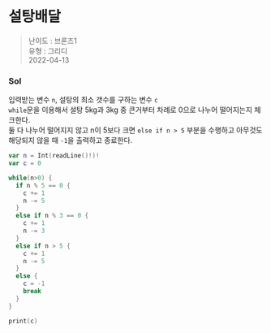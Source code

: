 # 설탕배달 
> 난이도 : 브론즈1   
> 유형 : 그리디  
> 2022-04-13

### Sol
입력받는 변수 `n`, 설탕의 최소 갯수를 구하는 변수 `c`  
`while`문을 이용해서 설탕 5kg과 3kg 중 큰거부터 차례로 0으로 나누어 떨어지는지 체크한다.  
둘 다 나누어 떨어지지 않고 n이 5보다 크면 `else if n > 5` 부분을 수행하고 아무것도 해당되지 않을 때 `-1`을 출력하고 종료한다.

```Swift
var n = Int(readLine()!)!
var c = 0

while(n>0) {
  if n % 5 == 0 {
    c += 1
    n -= 5
  }
  else if n % 3 == 0 {
    c += 1
    n -= 3
  }
  else if n > 5 {
    c += 1
    n -= 5
  }
  else {
    c = -1
    break
  }
}

print(c)
```
